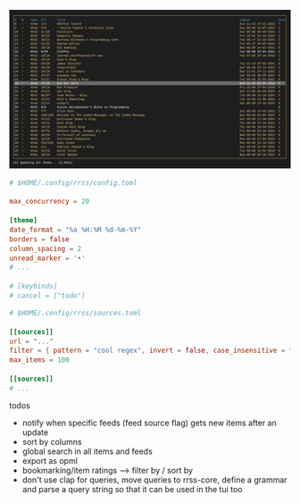 ![demo](./docs/demo/screenshot.png)

```toml
# $HOME/.config/rrss/config.toml

max_concurrency = 20

[theme]
date_format = "%a %H:%M %d-%m-%Y"
borders = false
column_spacing = 2
unread_marker = '•'
# ...

# [keybinds]
# cancel = ["todo"]
```

```toml
# $HOME/.config/rrss/sources.toml

[[sources]]
url = "..."
filter = { pattern = "cool regex", invert = false, case_insensitive = false }
max_items = 100

[[sources]]
# ...
```

todos

- notify when specific feeds (feed source flag) gets new items after an update
- sort by columns
- global search in all items and feeds
- export as opml
- bookmarking/item ratings --> filter by / sort by
- don't use clap for queries, move queries to rrss-core, define a grammar and
  parse a query string so that it can be used in the tui too
